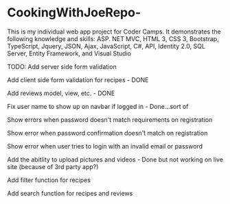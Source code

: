 # CookingWithJoeRepo-
This is my individual web app project for Coder Camps. It demonstrates the following knowledge and skills:
ASP. NET MVC, HTML 3, CSS 3, Bootstrap, TypeScript, Jquery, JSON, Ajax, JavaScript, C#, API, Identity 2.0, SQL Server, 
Entity Framework, and Visual Studio

TODO:
Add server side form validation

Add client side form validation for recipes - DONE

Add reviews model, view, etc. - DONE

Fix user name to show up on navbar if logged in - Done...sort of 

Show errors when password doesn't match requirements on registration

Show error when password confirmation doesn't match on registration

Show error when user tries to login with an invalid email or password

Add the abitlity to upload pictures and videos - Done but not working on live site (because of 3rd party app?)

Add filter function for recipes  

Add search function for recipes and reviews

